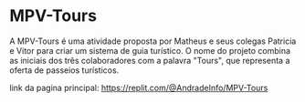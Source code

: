 # MPV-Tours
 A MPV-Tours é uma atividade proposta por Matheus e seus colegas Patricia e Vitor para criar um sistema de guia turístico. O nome do projeto combina as iniciais dos três colaboradores com a palavra "Tours", que representa a oferta de passeios turísticos.

 link da pagina principal: https://replit.com/@AndradeInfo/MPV-Tours
